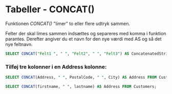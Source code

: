# Tabeller - CONCAT()
Funktionen *CONCAT()* "limer" to eller flere udtryk sammen.

Felter der skal limes sammen indsættes og separeres med komma i funktion parantes. Derefter angiver du et navn for den nye værdi med AS og så det nye feltnavn.

```sql
SELECT CONCAT("Felt1 ", " ", "Felt2", " ", "Felt3") AS ConcatenatedString;
```
### Tilføj tre kolonner i en Address kolonne:
```sql
SELECT CONCAT(Address, " ", PostalCode, " ", City) AS Address FROM Customers;
```
```sql
SELECT CONCAT(firstname, " ", lastname) AS Address FROM Customers;
```